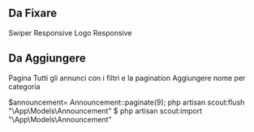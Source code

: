## Da Fixare
Swiper Responsive
Logo Responsive
## Da Aggiungere
Pagina Tutti gli annunci con i filtri e la pagination
Aggiungere nome per categoria



$announcement= Announcement::paginate(9);
php artisan scout:flush "\App\Models\Announcement"
$ php artisan scout:import "\App\Models\Announcement"

